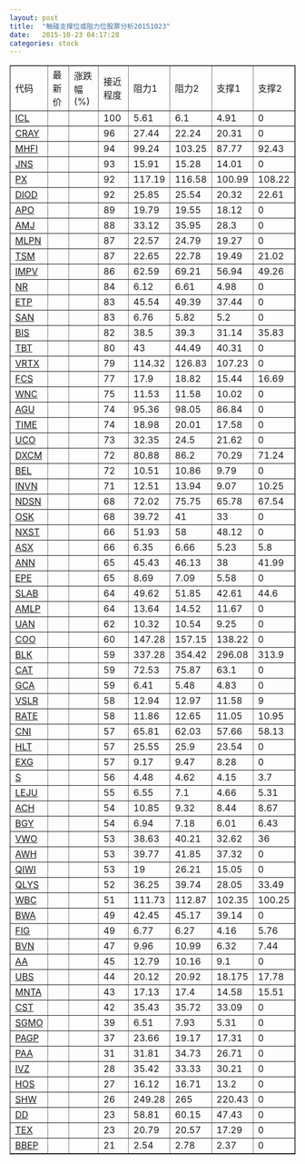 ```yaml
---
layout: post
title:  "触碰支撑位或阻力位股票分析20151023"
date:   2015-10-23 04:17:28
categories: stock
---
```

<script type="text/javascript">
var stockList = []
stockList.push('gb_icl');
stockList.push('gb_cray');
stockList.push('gb_mhfi');
stockList.push('gb_jns');
stockList.push('gb_px');
stockList.push('gb_diod');
stockList.push('gb_apo');
stockList.push('gb_amj');
stockList.push('gb_mlpn');
stockList.push('gb_tsm');
stockList.push('gb_impv');
stockList.push('gb_nr');
stockList.push('gb_etp');
stockList.push('gb_san');
stockList.push('gb_bis');
stockList.push('gb_tbt');
stockList.push('gb_vrtx');
stockList.push('gb_fcs');
stockList.push('gb_wnc');
stockList.push('gb_agu');
stockList.push('gb_time');
stockList.push('gb_uco');
stockList.push('gb_dxcm');
stockList.push('gb_bel');
stockList.push('gb_invn');
stockList.push('gb_ndsn');
stockList.push('gb_osk');
stockList.push('gb_nxst');
stockList.push('gb_asx');
stockList.push('gb_ann');
stockList.push('gb_epe');
stockList.push('gb_slab');
stockList.push('gb_amlp');
stockList.push('gb_uan');
stockList.push('gb_coo');
stockList.push('gb_blk');
stockList.push('gb_cat');
stockList.push('gb_gca');
stockList.push('gb_vslr');
stockList.push('gb_rate');
stockList.push('gb_cni');
stockList.push('gb_hlt');
stockList.push('gb_exg');
stockList.push('gb_s');
stockList.push('gb_leju');
stockList.push('gb_ach');
stockList.push('gb_bgy');
stockList.push('gb_vwo');
stockList.push('gb_awh');
stockList.push('gb_qiwi');
stockList.push('gb_qlys');
stockList.push('gb_wbc');
stockList.push('gb_bwa');
stockList.push('gb_fig');
stockList.push('gb_bvn');
stockList.push('gb_aa');
stockList.push('gb_ubs');
stockList.push('gb_mnta');
stockList.push('gb_cst');
stockList.push('gb_sgmo');
stockList.push('gb_pagp');
stockList.push('gb_paa');
stockList.push('gb_ivz');
stockList.push('gb_hos');
stockList.push('gb_shw');
stockList.push('gb_dd');
stockList.push('gb_tex');
stockList.push('gb_bbep');
</script>
<table border="1">
 <tr>
 <td>代码</td>
 <td>最新价</td>
 <td>涨跌幅(%)</td>
 <td>接近程度</td>
 <td>阻力1</td>
 <td>阻力2</td>
 <td>支撑1</td>
 <td>支撑2</td>
</tr>
  <tr id="icl" class="red">
  <td><a href="http://stock.finance.sina.com.cn/usstock/quotes/ICL.html" target="_blank">ICL</a></td><td></td><td></td><td>100</td><td>5.61</td><td>6.1</td><td>4.91</td><td>0</td></tr>
  <tr id="cray" class="red">
  <td><a href="http://stock.finance.sina.com.cn/usstock/quotes/CRAY.html" target="_blank">CRAY</a></td><td></td><td></td><td>96</td><td>27.44</td><td>22.24</td><td>20.31</td><td>0</td></tr>
  <tr id="mhfi" class="green">
  <td><a href="http://stock.finance.sina.com.cn/usstock/quotes/MHFI.html" target="_blank">MHFI</a></td><td></td><td></td><td>94</td><td>99.24</td><td>103.25</td><td>87.77</td><td>92.43</td></tr>
  <tr id="jns" class="green">
  <td><a href="http://stock.finance.sina.com.cn/usstock/quotes/JNS.html" target="_blank">JNS</a></td><td></td><td></td><td>93</td><td>15.91</td><td>15.28</td><td>14.01</td><td>0</td></tr>
  <tr id="px" class="green">
  <td><a href="http://stock.finance.sina.com.cn/usstock/quotes/PX.html" target="_blank">PX</a></td><td></td><td></td><td>92</td><td>117.19</td><td>116.58</td><td>100.99</td><td>108.22</td></tr>
  <tr id="diod" class="green">
  <td><a href="http://stock.finance.sina.com.cn/usstock/quotes/DIOD.html" target="_blank">DIOD</a></td><td></td><td></td><td>92</td><td>25.85</td><td>25.54</td><td>20.32</td><td>22.61</td></tr>
  <tr id="apo" class="green">
  <td><a href="http://stock.finance.sina.com.cn/usstock/quotes/APO.html" target="_blank">APO</a></td><td></td><td></td><td>89</td><td>19.79</td><td>19.55</td><td>18.12</td><td>0</td></tr>
  <tr id="amj" class="red">
  <td><a href="http://stock.finance.sina.com.cn/usstock/quotes/AMJ.html" target="_blank">AMJ</a></td><td></td><td></td><td>88</td><td>33.12</td><td>35.95</td><td>28.3</td><td>0</td></tr>
  <tr id="mlpn" class="red">
  <td><a href="http://stock.finance.sina.com.cn/usstock/quotes/MLPN.html" target="_blank">MLPN</a></td><td></td><td></td><td>87</td><td>22.57</td><td>24.79</td><td>19.27</td><td>0</td></tr>
  <tr id="tsm" class="red">
  <td><a href="http://stock.finance.sina.com.cn/usstock/quotes/TSM.html" target="_blank">TSM</a></td><td></td><td></td><td>87</td><td>22.65</td><td>22.78</td><td>19.49</td><td>21.02</td></tr>
  <tr id="impv" class="red">
  <td><a href="http://stock.finance.sina.com.cn/usstock/quotes/IMPV.html" target="_blank">IMPV</a></td><td></td><td></td><td>86</td><td>62.59</td><td>69.21</td><td>56.94</td><td>49.26</td></tr>
  <tr id="nr" class="red">
  <td><a href="http://stock.finance.sina.com.cn/usstock/quotes/NR.html" target="_blank">NR</a></td><td></td><td></td><td>84</td><td>6.12</td><td>6.61</td><td>4.98</td><td>0</td></tr>
  <tr id="etp" class="red">
  <td><a href="http://stock.finance.sina.com.cn/usstock/quotes/ETP.html" target="_blank">ETP</a></td><td></td><td></td><td>83</td><td>45.54</td><td>49.39</td><td>37.44</td><td>0</td></tr>
  <tr id="san" class="red">
  <td><a href="http://stock.finance.sina.com.cn/usstock/quotes/SAN.html" target="_blank">SAN</a></td><td></td><td></td><td>83</td><td>6.76</td><td>5.82</td><td>5.2</td><td>0</td></tr>
  <tr id="bis" class="red">
  <td><a href="http://stock.finance.sina.com.cn/usstock/quotes/BIS.html" target="_blank">BIS</a></td><td></td><td></td><td>82</td><td>38.5</td><td>39.3</td><td>31.14</td><td>35.83</td></tr>
  <tr id="tbt" class="red">
  <td><a href="http://stock.finance.sina.com.cn/usstock/quotes/TBT.html" target="_blank">TBT</a></td><td></td><td></td><td>80</td><td>43</td><td>44.49</td><td>40.31</td><td>0</td></tr>
  <tr id="vrtx" class="green">
  <td><a href="http://stock.finance.sina.com.cn/usstock/quotes/VRTX.html" target="_blank">VRTX</a></td><td></td><td></td><td>79</td><td>114.32</td><td>126.83</td><td>107.23</td><td>0</td></tr>
  <tr id="fcs" class="green">
  <td><a href="http://stock.finance.sina.com.cn/usstock/quotes/FCS.html" target="_blank">FCS</a></td><td></td><td></td><td>77</td><td>17.9</td><td>18.82</td><td>15.44</td><td>16.69</td></tr>
  <tr id="wnc" class="red">
  <td><a href="http://stock.finance.sina.com.cn/usstock/quotes/WNC.html" target="_blank">WNC</a></td><td></td><td></td><td>75</td><td>11.53</td><td>11.58</td><td>10.02</td><td>0</td></tr>
  <tr id="agu" class="red">
  <td><a href="http://stock.finance.sina.com.cn/usstock/quotes/AGU.html" target="_blank">AGU</a></td><td></td><td></td><td>74</td><td>95.36</td><td>98.05</td><td>86.84</td><td>0</td></tr>
  <tr id="time" class="red">
  <td><a href="http://stock.finance.sina.com.cn/usstock/quotes/TIME.html" target="_blank">TIME</a></td><td></td><td></td><td>74</td><td>18.98</td><td>20.01</td><td>17.58</td><td>0</td></tr>
  <tr id="uco" class="green">
  <td><a href="http://stock.finance.sina.com.cn/usstock/quotes/UCO.html" target="_blank">UCO</a></td><td></td><td></td><td>73</td><td>32.35</td><td>24.5</td><td>21.62</td><td>0</td></tr>
  <tr id="dxcm" class="red">
  <td><a href="http://stock.finance.sina.com.cn/usstock/quotes/DXCM.html" target="_blank">DXCM</a></td><td></td><td></td><td>72</td><td>80.88</td><td>86.2</td><td>70.29</td><td>71.24</td></tr>
  <tr id="bel" class="red">
  <td><a href="http://stock.finance.sina.com.cn/usstock/quotes/BEL.html" target="_blank">BEL</a></td><td></td><td></td><td>72</td><td>10.51</td><td>10.86</td><td>9.79</td><td>0</td></tr>
  <tr id="invn" class="green">
  <td><a href="http://stock.finance.sina.com.cn/usstock/quotes/INVN.html" target="_blank">INVN</a></td><td></td><td></td><td>71</td><td>12.51</td><td>13.94</td><td>9.07</td><td>10.25</td></tr>
  <tr id="ndsn" class="green">
  <td><a href="http://stock.finance.sina.com.cn/usstock/quotes/NDSN.html" target="_blank">NDSN</a></td><td></td><td></td><td>68</td><td>72.02</td><td>75.75</td><td>65.78</td><td>67.54</td></tr>
  <tr id="osk" class="red">
  <td><a href="http://stock.finance.sina.com.cn/usstock/quotes/OSK.html" target="_blank">OSK</a></td><td></td><td></td><td>68</td><td>39.72</td><td>41</td><td>33</td><td>0</td></tr>
  <tr id="nxst" class="red">
  <td><a href="http://stock.finance.sina.com.cn/usstock/quotes/NXST.html" target="_blank">NXST</a></td><td></td><td></td><td>66</td><td>51.93</td><td>58</td><td>48.12</td><td>0</td></tr>
  <tr id="asx" class="green">
  <td><a href="http://stock.finance.sina.com.cn/usstock/quotes/ASX.html" target="_blank">ASX</a></td><td></td><td></td><td>66</td><td>6.35</td><td>6.66</td><td>5.23</td><td>5.8</td></tr>
  <tr id="ann" class="red">
  <td><a href="http://stock.finance.sina.com.cn/usstock/quotes/ANN.html" target="_blank">ANN</a></td><td></td><td></td><td>65</td><td>45.43</td><td>46.13</td><td>38</td><td>41.99</td></tr>
  <tr id="epe" class="green">
  <td><a href="http://stock.finance.sina.com.cn/usstock/quotes/EPE.html" target="_blank">EPE</a></td><td></td><td></td><td>65</td><td>8.69</td><td>7.09</td><td>5.58</td><td>0</td></tr>
  <tr id="slab" class="green">
  <td><a href="http://stock.finance.sina.com.cn/usstock/quotes/SLAB.html" target="_blank">SLAB</a></td><td></td><td></td><td>64</td><td>49.62</td><td>51.85</td><td>42.61</td><td>44.6</td></tr>
  <tr id="amlp" class="red">
  <td><a href="http://stock.finance.sina.com.cn/usstock/quotes/AMLP.html" target="_blank">AMLP</a></td><td></td><td></td><td>64</td><td>13.64</td><td>14.52</td><td>11.67</td><td>0</td></tr>
  <tr id="uan" class="red">
  <td><a href="http://stock.finance.sina.com.cn/usstock/quotes/UAN.html" target="_blank">UAN</a></td><td></td><td></td><td>62</td><td>10.32</td><td>10.54</td><td>9.25</td><td>0</td></tr>
  <tr id="coo" class="red">
  <td><a href="http://stock.finance.sina.com.cn/usstock/quotes/COO.html" target="_blank">COO</a></td><td></td><td></td><td>60</td><td>147.28</td><td>157.15</td><td>138.22</td><td>0</td></tr>
  <tr id="blk" class="red">
  <td><a href="http://stock.finance.sina.com.cn/usstock/quotes/BLK.html" target="_blank">BLK</a></td><td></td><td></td><td>59</td><td>337.28</td><td>354.42</td><td>296.08</td><td>313.9</td></tr>
  <tr id="cat" class="red">
  <td><a href="http://stock.finance.sina.com.cn/usstock/quotes/CAT.html" target="_blank">CAT</a></td><td></td><td></td><td>59</td><td>72.53</td><td>75.87</td><td>63.1</td><td>0</td></tr>
  <tr id="gca" class="green">
  <td><a href="http://stock.finance.sina.com.cn/usstock/quotes/GCA.html" target="_blank">GCA</a></td><td></td><td></td><td>59</td><td>6.41</td><td>5.48</td><td>4.83</td><td>0</td></tr>
  <tr id="vslr" class="green">
  <td><a href="http://stock.finance.sina.com.cn/usstock/quotes/VSLR.html" target="_blank">VSLR</a></td><td></td><td></td><td>58</td><td>12.94</td><td>12.97</td><td>11.58</td><td>9</td></tr>
  <tr id="rate" class="red">
  <td><a href="http://stock.finance.sina.com.cn/usstock/quotes/RATE.html" target="_blank">RATE</a></td><td></td><td></td><td>58</td><td>11.86</td><td>12.65</td><td>11.05</td><td>10.95</td></tr>
  <tr id="cni" class="red">
  <td><a href="http://stock.finance.sina.com.cn/usstock/quotes/CNI.html" target="_blank">CNI</a></td><td></td><td></td><td>57</td><td>65.81</td><td>62.03</td><td>57.66</td><td>58.13</td></tr>
  <tr id="hlt" class="red">
  <td><a href="http://stock.finance.sina.com.cn/usstock/quotes/HLT.html" target="_blank">HLT</a></td><td></td><td></td><td>57</td><td>25.55</td><td>25.9</td><td>23.54</td><td>0</td></tr>
  <tr id="exg" class="red">
  <td><a href="http://stock.finance.sina.com.cn/usstock/quotes/EXG.html" target="_blank">EXG</a></td><td></td><td></td><td>57</td><td>9.17</td><td>9.47</td><td>8.28</td><td>0</td></tr>
  <tr id="s" class="red">
  <td><a href="http://stock.finance.sina.com.cn/usstock/quotes/S.html" target="_blank">S</a></td><td></td><td></td><td>56</td><td>4.48</td><td>4.62</td><td>4.15</td><td>3.7</td></tr>
  <tr id="leju" class="red">
  <td><a href="http://stock.finance.sina.com.cn/usstock/quotes/LEJU.html" target="_blank">LEJU</a></td><td></td><td></td><td>55</td><td>6.55</td><td>7.1</td><td>4.66</td><td>5.31</td></tr>
  <tr id="ach" class="green">
  <td><a href="http://stock.finance.sina.com.cn/usstock/quotes/ACH.html" target="_blank">ACH</a></td><td></td><td></td><td>54</td><td>10.85</td><td>9.32</td><td>8.44</td><td>8.67</td></tr>
  <tr id="bgy" class="green">
  <td><a href="http://stock.finance.sina.com.cn/usstock/quotes/BGY.html" target="_blank">BGY</a></td><td></td><td></td><td>54</td><td>6.94</td><td>7.18</td><td>6.01</td><td>6.43</td></tr>
  <tr id="vwo" class="green">
  <td><a href="http://stock.finance.sina.com.cn/usstock/quotes/VWO.html" target="_blank">VWO</a></td><td></td><td></td><td>53</td><td>38.63</td><td>40.21</td><td>32.62</td><td>36</td></tr>
  <tr id="awh" class="green">
  <td><a href="http://stock.finance.sina.com.cn/usstock/quotes/AWH.html" target="_blank">AWH</a></td><td></td><td></td><td>53</td><td>39.77</td><td>41.85</td><td>37.32</td><td>0</td></tr>
  <tr id="qiwi" class="red">
  <td><a href="http://stock.finance.sina.com.cn/usstock/quotes/QIWI.html" target="_blank">QIWI</a></td><td></td><td></td><td>53</td><td>19</td><td>26.21</td><td>15.05</td><td>0</td></tr>
  <tr id="qlys" class="green">
  <td><a href="http://stock.finance.sina.com.cn/usstock/quotes/QLYS.html" target="_blank">QLYS</a></td><td></td><td></td><td>52</td><td>36.25</td><td>39.74</td><td>28.05</td><td>33.49</td></tr>
  <tr id="wbc" class="red">
  <td><a href="http://stock.finance.sina.com.cn/usstock/quotes/WBC.html" target="_blank">WBC</a></td><td></td><td></td><td>51</td><td>111.73</td><td>112.87</td><td>102.35</td><td>100.25</td></tr>
  <tr id="bwa" class="red">
  <td><a href="http://stock.finance.sina.com.cn/usstock/quotes/BWA.html" target="_blank">BWA</a></td><td></td><td></td><td>49</td><td>42.45</td><td>45.17</td><td>39.14</td><td>0</td></tr>
  <tr id="fig" class="green">
  <td><a href="http://stock.finance.sina.com.cn/usstock/quotes/FIG.html" target="_blank">FIG</a></td><td></td><td></td><td>49</td><td>6.77</td><td>6.27</td><td>4.16</td><td>5.76</td></tr>
  <tr id="bvn" class="green">
  <td><a href="http://stock.finance.sina.com.cn/usstock/quotes/BVN.html" target="_blank">BVN</a></td><td></td><td></td><td>47</td><td>9.96</td><td>10.99</td><td>6.32</td><td>7.44</td></tr>
  <tr id="aa" class="green">
  <td><a href="http://stock.finance.sina.com.cn/usstock/quotes/AA.html" target="_blank">AA</a></td><td></td><td></td><td>45</td><td>12.79</td><td>10.16</td><td>9.1</td><td>0</td></tr>
  <tr id="ubs" class="green">
  <td><a href="http://stock.finance.sina.com.cn/usstock/quotes/UBS.html" target="_blank">UBS</a></td><td></td><td></td><td>44</td><td>20.12</td><td>20.92</td><td>18.175</td><td>17.78</td></tr>
  <tr id="mnta" class="green">
  <td><a href="http://stock.finance.sina.com.cn/usstock/quotes/MNTA.html" target="_blank">MNTA</a></td><td></td><td></td><td>43</td><td>17.13</td><td>17.4</td><td>14.58</td><td>15.51</td></tr>
  <tr id="cst" class="red">
  <td><a href="http://stock.finance.sina.com.cn/usstock/quotes/CST.html" target="_blank">CST</a></td><td></td><td></td><td>42</td><td>35.43</td><td>35.72</td><td>33.09</td><td>0</td></tr>
  <tr id="sgmo" class="red">
  <td><a href="http://stock.finance.sina.com.cn/usstock/quotes/SGMO.html" target="_blank">SGMO</a></td><td></td><td></td><td>39</td><td>6.51</td><td>7.93</td><td>5.31</td><td>0</td></tr>
  <tr id="pagp" class="green">
  <td><a href="http://stock.finance.sina.com.cn/usstock/quotes/PAGP.html" target="_blank">PAGP</a></td><td></td><td></td><td>37</td><td>23.66</td><td>19.17</td><td>17.31</td><td>0</td></tr>
  <tr id="paa" class="red">
  <td><a href="http://stock.finance.sina.com.cn/usstock/quotes/PAA.html" target="_blank">PAA</a></td><td></td><td></td><td>31</td><td>31.81</td><td>34.73</td><td>26.71</td><td>0</td></tr>
  <tr id="ivz" class="red">
  <td><a href="http://stock.finance.sina.com.cn/usstock/quotes/IVZ.html" target="_blank">IVZ</a></td><td></td><td></td><td>28</td><td>35.42</td><td>33.33</td><td>30.21</td><td>0</td></tr>
  <tr id="hos" class="red">
  <td><a href="http://stock.finance.sina.com.cn/usstock/quotes/HOS.html" target="_blank">HOS</a></td><td></td><td></td><td>27</td><td>16.12</td><td>16.71</td><td>13.2</td><td>0</td></tr>
  <tr id="shw" class="red">
  <td><a href="http://stock.finance.sina.com.cn/usstock/quotes/SHW.html" target="_blank">SHW</a></td><td></td><td></td><td>26</td><td>249.28</td><td>265</td><td>220.43</td><td>0</td></tr>
  <tr id="dd" class="green">
  <td><a href="http://stock.finance.sina.com.cn/usstock/quotes/DD.html" target="_blank">DD</a></td><td></td><td></td><td>23</td><td>58.81</td><td>60.15</td><td>47.43</td><td>0</td></tr>
  <tr id="tex" class="red">
  <td><a href="http://stock.finance.sina.com.cn/usstock/quotes/TEX.html" target="_blank">TEX</a></td><td></td><td></td><td>23</td><td>20.79</td><td>20.57</td><td>17.29</td><td>0</td></tr>
  <tr id="bbep" class="red">
  <td><a href="http://stock.finance.sina.com.cn/usstock/quotes/BBEP.html" target="_blank">BBEP</a></td><td></td><td></td><td>21</td><td>2.54</td><td>2.78</td><td>2.37</td><td>0</td></tr>
</table>
